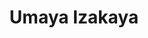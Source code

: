 ---
layout: place
title: Umaya Izakaya
permalink: /district-of-columbia/washington/umaya-izakaya.html
stateAbbr: DC
stateName: District of Columbia
cityName: Washington
seo:
  type: restaurant
  links: https://www.umayadc.com/
place_id: ChIJlWC6bJG3t4kRgVLUK6CRrbA
photos:
  - name: >-
      places/ChIJlWC6bJG3t4kRgVLUK6CRrbA/photos/AeeoHcK6MQ5bbagBopIViDCmYa6-yNd6GDyOAtD2k3ILdSpgmqu7AqgReLqjVaK8BuuTZcYQZp_hiJgKYBPHvm6pfx6hlpHwyUUTCIi5m7LOldOBPg8cE2_XmvlTY3p7oNAES_CrqyHU6vOajV-j8gKaNP6WGF_LlAgq6WEN2iisFn08B6WTo20Lwz58f_XnQgDYg0qdyhwOj-LGcDbqSu2Ps6pnPlxcgSDZiz3GvnTYeynUmODLHGqCfnQ13V7NaTsb06Fh0zSj31xwQ7F70pfKKjanESbRPk4P0q45AwcHiVlYGQ
    widthPx: 2048
    heightPx: 1367
    authorAttributions:
      - displayName: Umaya Izakaya
        uri: https://maps.google.com/maps/contrib/100611436737918320257
        photoUri: >-
          https://lh3.googleusercontent.com/a-/ALV-UjWCOaVBCHgrR4kkQAwleQC9IElu2FfRehDiiSiY6jGDI_H9tgDR=s100-p-k-no-mo
    flagContentUri: >-
      https://www.google.com/local/imagery/report/?cb_client=maps_api_places.places_api&image_key=!1e10!2sAF1QipMRUw-emrjDpJvy5MjTPV1W0LJCq9MpdqqUrsNQ&hl=en-US
    googleMapsUri: >-
      https://www.google.com/maps/place//data=!3m4!1e2!3m2!1sAF1QipMRUw-emrjDpJvy5MjTPV1W0LJCq9MpdqqUrsNQ!2e10!4m2!3m1!1s0x89b7b7916cba6095:0xb0ad91a02bd45281
  - name: >-
      places/ChIJlWC6bJG3t4kRgVLUK6CRrbA/photos/AeeoHcIO-B-Ct04J4BbMTo6XU3BuMdiPqs6Cxx1lSkHpxc_d45a43xaKuuQcJcdU36ru634gCZvHE_CzRIGMyugbt182DbHvA1Xpmi7JHm53lAoSgl_a-3V1_UOESga06Z2nEvPUJNqzr4YHCldZV_7JveGSnhR-C6gjZreeQzMotcFeO1ZmSazhyq99NWAYwGjSob8BPiXMtl8BWCSesMaKXcim0KSXOvxwmUTc3F6a1kP_SRWFSE0UneTxg9f0pnRwNh-AAS2MXczPcpOILCFO_TvE_SnCv0ZCRiuedVWgCVjXFw
    widthPx: 1200
    heightPx: 798
    authorAttributions:
      - displayName: Umaya Izakaya
        uri: https://maps.google.com/maps/contrib/100611436737918320257
        photoUri: >-
          https://lh3.googleusercontent.com/a-/ALV-UjWCOaVBCHgrR4kkQAwleQC9IElu2FfRehDiiSiY6jGDI_H9tgDR=s100-p-k-no-mo
    flagContentUri: >-
      https://www.google.com/local/imagery/report/?cb_client=maps_api_places.places_api&image_key=!1e10!2sAF1QipO9N5NZaXOLNYd-WMP2_b_AQ709RBedvYcQW48k&hl=en-US
    googleMapsUri: >-
      https://www.google.com/maps/place//data=!3m4!1e2!3m2!1sAF1QipO9N5NZaXOLNYd-WMP2_b_AQ709RBedvYcQW48k!2e10!4m2!3m1!1s0x89b7b7916cba6095:0xb0ad91a02bd45281
  - name: >-
      places/ChIJlWC6bJG3t4kRgVLUK6CRrbA/photos/AeeoHcJsb0r5u-_HVFmSrOqctEHeN50Jc-WD_H4ygdaWWn5OLoJQTLFtO9Jom1WJzOU05RO0rMYJ3V2hqlTke006BmVsaCZVTgIvQn6l_KrOY_djOSxAsEWpVkAeayWqpKhr0qAgEf9BxXURTBHjpKpynd-gIIhDeAGqQ2jSBy0SRoTy3HKNp1n9oQ7CBdLaaITQ1SkeADg9XGXflc_vI8v-6BnYcPxEui7avBa4tWZt5rUTFncjRhZPRTiri5DX_yAyqhnkbTYta9xlSfKPB4JGMM1g_rZs_r6bW8zypidwDX_HHTGtibKVa4OKZaOSoSkl9BkQCTDFze519pNJOBx5mQKniubRCYp4hCK1YffrObDTuz6GZgIIbx99TTX0aJ8W0hTwTVddv0ex3nF7jYezvTcvRh5-gFH2DwjAaFQhQxIgUg
    widthPx: 3600
    heightPx: 4800
    authorAttributions:
      - displayName: G N
        uri: https://maps.google.com/maps/contrib/114171973351266006618
        photoUri: >-
          https://lh3.googleusercontent.com/a/ACg8ocJ3tmOJwp8YQxY05CtGKz0I8mTumr6_6IL6HImivYqA_nL5Xw=s100-p-k-no-mo
    flagContentUri: >-
      https://www.google.com/local/imagery/report/?cb_client=maps_api_places.places_api&image_key=!1e10!2sCIHM0ogKEICAgMDIj9OnRg&hl=en-US
    googleMapsUri: >-
      https://www.google.com/maps/place//data=!3m4!1e2!3m2!1sCIHM0ogKEICAgMDIj9OnRg!2e10!4m2!3m1!1s0x89b7b7916cba6095:0xb0ad91a02bd45281
  - name: >-
      places/ChIJlWC6bJG3t4kRgVLUK6CRrbA/photos/AeeoHcJtJzT3deg71x51nbogC7GCuJyN2Tu8eAIBnr6NVgF3Qhxag9oBzNRkjd4jFVfHiGxmZfGFvv2WqpnXA_QN3lpYM71YxLdWOFnIKlYuHyERGnTdTWwtMc1n-TX1VZJxJQgblzZw9xH76E9fUAOsd5mMArmQMfptjfh7faJ7--ob0eI4iVNBIPPapRJmeZabdGV58VblUqZ0O0BZQKiRooeK-8aJWXBuqMri7f0x2G23QgB3sPaXDKJuIPUiPYrsOsVY0bMB7QwXDiqO_HHO86wZ3kFEpw873TipLUycFCwD3Q-CAmbcysB8ppaUP0cW-5WMd3jcJti5LTkIFcUu2wD50-bEhNADHIsdEEy27gNkF5QiyfbtgT0qONVsqZIsI_fqrpfNSXfBwpNssuWSnxSj2EW1ldBtK2_GpcKnIJoZ-7Yg
    widthPx: 3024
    heightPx: 4032
    authorAttributions:
      - displayName: Aris Castro
        uri: https://maps.google.com/maps/contrib/104076850289740836503
        photoUri: >-
          https://lh3.googleusercontent.com/a/ACg8ocL-mGNpI-NEibzatOWd4NE0Ftr6GFp0LwuTp2wKPvlR-qn7V78=s100-p-k-no-mo
    flagContentUri: >-
      https://www.google.com/local/imagery/report/?cb_client=maps_api_places.places_api&image_key=!1e10!2sCIHM0ogKEICAgICDt-6hngE&hl=en-US
    googleMapsUri: >-
      https://www.google.com/maps/place//data=!3m4!1e2!3m2!1sCIHM0ogKEICAgICDt-6hngE!2e10!4m2!3m1!1s0x89b7b7916cba6095:0xb0ad91a02bd45281
  - name: >-
      places/ChIJlWC6bJG3t4kRgVLUK6CRrbA/photos/AeeoHcJayMREfFdJMvZNPqRRGw0OOIH_Mwlz2dGoU3ofcqGLMco_fpdc6pDUn6nQFw2Q-n6P5V5O7nkfpYCNPQVBDSWgl7oCIhUxJ94GlVV4zZlPozHPIAeoKGJ5_RyD08zkiTIt66O2vmwXJjLYs-bHoQ8zUj1n8mOB-6fuxmg93W_Y0aSCukMwJ7eGxcw8g1sC7WZDRXYn7g7e4Up-Cp4NJlrvyPSDRtFYyntGJvks-9tvEMK0IfFb4S9NBMADk_WVq2Vv1lcCEnyoW5L0H7q7V-zD4TQWottoCjDv0mACSLIKk0pyqwWcW3x7GDpVLlu3qvbVDYUlz0nJvVvZYJ4pA5FYYXKuI1mAFXhOQi3AzjiuTvgE3gM1BisSiPegJ-1f8yXobdA5fRUcB7DglZHBvSYRi-1IDD82oG55ltg3DnA
    widthPx: 3600
    heightPx: 4800
    authorAttributions:
      - displayName: G N
        uri: https://maps.google.com/maps/contrib/114171973351266006618
        photoUri: >-
          https://lh3.googleusercontent.com/a/ACg8ocJ3tmOJwp8YQxY05CtGKz0I8mTumr6_6IL6HImivYqA_nL5Xw=s100-p-k-no-mo
    flagContentUri: >-
      https://www.google.com/local/imagery/report/?cb_client=maps_api_places.places_api&image_key=!1e10!2sCIHM0ogKEICAgMDIj9OnVg&hl=en-US
    googleMapsUri: >-
      https://www.google.com/maps/place//data=!3m4!1e2!3m2!1sCIHM0ogKEICAgMDIj9OnVg!2e10!4m2!3m1!1s0x89b7b7916cba6095:0xb0ad91a02bd45281
  - name: >-
      places/ChIJlWC6bJG3t4kRgVLUK6CRrbA/photos/AeeoHcJzuYfmOXeF41T8lM9zHamXK8Wtcktv1F_32VbE7jY72uAesAk6KG8MpJWNlfciZD8yqKWXSeOVPsNgNzxujRYO7QJnmpJP2NF-Z_xU63-S3KaRR4Q_Wz9qQMIxk9Zg06RXSbwiht19PePOIQDhHEx_qGbmQZ_ZpvHb1vvLWAXF2qO0MQHw29hrsHXXYXuB7OxlJVhbjv_0GhEVE0hPU8lCl6D24aLE65V7uzKkqZlfq3UxqNFdPGJxit0__SnUWlql3zv3CC43vM_rEzNAL8qEDMh6nXf7qHmEM6iJR-Z7rzMXu7Jvp__uQ1U5HlKUXHrdS-DSQfM9jHzpfvoOwNydadfkxHCwnGlljE7N0virdfxROQgk6BnxNCw5FOaMq6lLuwVlIYyYndEkTUBOXCFcVkhPaMykjyWYa-q3W6orbg
    widthPx: 3600
    heightPx: 4800
    authorAttributions:
      - displayName: G N
        uri: https://maps.google.com/maps/contrib/114171973351266006618
        photoUri: >-
          https://lh3.googleusercontent.com/a/ACg8ocJ3tmOJwp8YQxY05CtGKz0I8mTumr6_6IL6HImivYqA_nL5Xw=s100-p-k-no-mo
    flagContentUri: >-
      https://www.google.com/local/imagery/report/?cb_client=maps_api_places.places_api&image_key=!1e10!2sCIHM0ogKEICAgMDIj9OnNg&hl=en-US
    googleMapsUri: >-
      https://www.google.com/maps/place//data=!3m4!1e2!3m2!1sCIHM0ogKEICAgMDIj9OnNg!2e10!4m2!3m1!1s0x89b7b7916cba6095:0xb0ad91a02bd45281
  - name: >-
      places/ChIJlWC6bJG3t4kRgVLUK6CRrbA/photos/AeeoHcKCIH7HqQiX8yXewHBX3n7C4V_WOOjdvB8R2ODs-TzbcRTg5vZM1xRGSPnvmeiroc1Jhs-UQ-XiPuXyEKa6_90A8ABme6svqAWWBlWny0hy7WJLYHN72_Ck2J3XUvY_jDylPHnNptN9lWUPg-e-MHqNxAOwzhLQs7Keq4AUAqbhbwQnX0NmHSnkUYOsdBELCz8Ga2rQt5bu1Hyb9NnojZsXkjxCfPsxkhn5F7pkv5NWkisfLT63gxOY5mBcELk8SaxEDJrt7u-5ZcwBPqdNoNQIrYDbrKcomQMzvCa6FoTBx_RT5WB33JmIml6fX7RnJTgXR0_rf5VB0UUzuah-LJ6IxVxG7LKL9if6CuB6lUlIx46sBFoFAznbeSiN_kjC2a5z81HG0NnsEmvD-Z4y8SAePzt3Jd5AF2rZYp3cLs5ORw
    widthPx: 4000
    heightPx: 3000
    authorAttributions:
      - displayName: Allan Tseng
        uri: https://maps.google.com/maps/contrib/105761133290493397437
        photoUri: >-
          https://lh3.googleusercontent.com/a-/ALV-UjXvPnUIK5RRNGbo-Fxdjcb5gft-Cn52XR_TgEBNtgH7xXziE_E=s100-p-k-no-mo
    flagContentUri: >-
      https://www.google.com/local/imagery/report/?cb_client=maps_api_places.places_api&image_key=!1e10!2sCIHM0ogKEICAgICD9aClYA&hl=en-US
    googleMapsUri: >-
      https://www.google.com/maps/place//data=!3m4!1e2!3m2!1sCIHM0ogKEICAgICD9aClYA!2e10!4m2!3m1!1s0x89b7b7916cba6095:0xb0ad91a02bd45281
  - name: >-
      places/ChIJlWC6bJG3t4kRgVLUK6CRrbA/photos/AeeoHcIULvDrSSckf7AcnONofJepK0gZTLmnBUkS_mD_ndXM_OfwVtMsgLpddhqqvr-9tzNFKFMLggQxQHI2FrYc5N7KOCsJSBiigYQrzH5qfW3P15qzX-dUgv_f8Rt178vVnzIojfLwcxeHrEiPUbC1la_4ADO-SIoClXDC4NZxX6vZP-PXnPTa6mKmobWLg9Q6EEGM_aj_JHMaitJugyPf8dacg_p-8_zQIC0JMN-H4Xgb3Mfuf88de9Rgyg90pgnvEYTzukBgdc09UpIlqjKCfz6FO7ygy-6c7PY11CltzgefE68XWVHh-qcPyw8nK6M1gOzbMwEKly1JmoS9gth8OtxNRx3Ml6xKS0ksEc8PLVn2pdAXc-Y5ir0qM8Y3ud7HsAhCj4iAotgza9rbO3sh6Agk14FFmLOCQbHKsnbo4SHpxHc
    widthPx: 4032
    heightPx: 3024
    authorAttributions:
      - displayName: Amanda Masset
        uri: https://maps.google.com/maps/contrib/109780260211839432118
        photoUri: >-
          https://lh3.googleusercontent.com/a-/ALV-UjVdM-craaALiVXis6DF_8_WTLpQ9lqxRoklwxIIbabx4LDFeZtZfA=s100-p-k-no-mo
    flagContentUri: >-
      https://www.google.com/local/imagery/report/?cb_client=maps_api_places.places_api&image_key=!1e10!2sCIHM0ogKEICAgIDbtZ6_8wE&hl=en-US
    googleMapsUri: >-
      https://www.google.com/maps/place//data=!3m4!1e2!3m2!1sCIHM0ogKEICAgIDbtZ6_8wE!2e10!4m2!3m1!1s0x89b7b7916cba6095:0xb0ad91a02bd45281
  - name: >-
      places/ChIJlWC6bJG3t4kRgVLUK6CRrbA/photos/AeeoHcKQQSMTQ-HbxgnR_420cFPWR_jVKLPYAguzR-Rp0K7mhNSo1muUBYhw7kAAyCPSHuB9_MavuM7jiimtv7CbG8IhjNarE1W2nxuPJQ3fO_TWV0Nxe8hNXsBV_mLVFogVvI6WOG164LCL8ulonnPU952mR-Zo0mlrWzGGMEiKY-Pwh9aMeCTkC8zn-7ZILUXp4OZ8vqqXe6b2l2i465S_SxwDzL_n185E0msf9QuLQ31laf5QODOe8O6s8St14SiMVl70e_7y4-8lkFCk3lADBgczKBsAflSCHT6q5LEi2YNXtmor4HiwiAg-pFmFsZseSeqYgH2ecy5U0yPdKr2lh-KPII_DrTAbrR7BKeKS9m5ANFp10uwA1nnmFFLzmF8C6WL-RmYvUmu4Wb83bndJDpX6Bqls_HmJyYoIQLy6aK6uCA
    widthPx: 3840
    heightPx: 2053
    authorAttributions:
      - displayName: Hilda Kroll
        uri: https://maps.google.com/maps/contrib/100441671474418921617
        photoUri: >-
          https://lh3.googleusercontent.com/a/ACg8ocLpqdr2HAYYR6GyteJDIodyhpe66mZSOWG9OWV3T6jnXuNy2w=s100-p-k-no-mo
    flagContentUri: >-
      https://www.google.com/local/imagery/report/?cb_client=maps_api_places.places_api&image_key=!1e10!2sCIHM0ogKEICAgIDj6tiEcA&hl=en-US
    googleMapsUri: >-
      https://www.google.com/maps/place//data=!3m4!1e2!3m2!1sCIHM0ogKEICAgIDj6tiEcA!2e10!4m2!3m1!1s0x89b7b7916cba6095:0xb0ad91a02bd45281
  - name: >-
      places/ChIJlWC6bJG3t4kRgVLUK6CRrbA/photos/AeeoHcJPbEl3j7qXi-VLCPMIL9hO-7wNad3osmsQ-wfJPxGTFWIbodlvbxnSp53f5HkkAsaTFu-U5LGpRXOCfNyve87dmQXVdycY-taYWvrrkHkgdZC_CW_pJu3NFZYCQH_R0pzh_xkOzpNrCSj4OkAzkZ1hvy2dCyn0N4bO5UYWWsa04j5ulUgPIVK3ejhte1zlDz66eRM0GyeZ6iZ5_KQFDX7YEuKbMmgEBGhomLhJK9mQLc-VmBTIAuBIy4dW1KxKEixOK78Q968zymXEsliVDZXx2gz8AXikRZslKiq4LifrJdwwZa6xHjLedQSQ46rx7fF3zHWq8TSms4PAaiQf2whsCm74V6_1omQd_8yJMkr2JpZDbAB26PeAYp2-n6yAwN-1aoF8DpFlT1KPzlbvaWvZva_HSHgui5Xko2Ei_KcAU2I
    widthPx: 1944
    heightPx: 2592
    authorAttributions:
      - displayName: Chris Barnes
        uri: https://maps.google.com/maps/contrib/112913964318200233764
        photoUri: >-
          https://lh3.googleusercontent.com/a/ACg8ocIkwiPAnlvgvkX5ogpGD44u8Tk2nmuVc81AmCCqtax3EZu_pg=s100-p-k-no-mo
    flagContentUri: >-
      https://www.google.com/local/imagery/report/?cb_client=maps_api_places.places_api&image_key=!1e10!2sCIHM0ogKEICAgICksbnY_gE&hl=en-US
    googleMapsUri: >-
      https://www.google.com/maps/place//data=!3m4!1e2!3m2!1sCIHM0ogKEICAgICksbnY_gE!2e10!4m2!3m1!1s0x89b7b7916cba6095:0xb0ad91a02bd45281
address: 733 10th St NW, Washington, DC 20001, USA
street: 733 10th St NW
city: Washington
state: DC
zip: '20001'
country: USA
neighborhood: Northwest Washington
latitude: '38.898734'
longitude: '-77.025709'
accessibility_options:
  wheelchairAccessibleEntrance: true
  wheelchairAccessibleRestroom: true
  wheelchairAccessibleSeating: true
business_status: OPERATIONAL
name: Umaya Izakaya
google_maps_links:
  directionsUri: >-
    https://www.google.com/maps/dir//''/data=!4m7!4m6!1m1!4e2!1m2!1m1!1s0x89b7b7916cba6095:0xb0ad91a02bd45281!3e0
  placeUri: https://maps.google.com/?cid=12730991838762390145
  writeAReviewUri: >-
    https://www.google.com/maps/place//data=!4m3!3m2!1s0x89b7b7916cba6095:0xb0ad91a02bd45281!12e1
  reviewsUri: >-
    https://www.google.com/maps/place//data=!4m4!3m3!1s0x89b7b7916cba6095:0xb0ad91a02bd45281!9m1!1b1
  photosUri: >-
    https://www.google.com/maps/place//data=!4m3!3m2!1s0x89b7b7916cba6095:0xb0ad91a02bd45281!10e5
primary_type: Japanese Restaurant
opening_hours:
  regular: null
  current: null
secondary_opening_hours:
  regular:
    weekdayDescriptions: null
    type: null
  current:
    weekdayDescriptions: null
    type: null
phone: (202) 290-3443
price_level: PRICE_LEVEL_MODERATE
price_range: $20 &ndash; $30
rating: '4.0'
rating_count: 0
website: https://www.umayadc.com/
description: >-
  Discover Umaya Izakaya in Washington, DC$$$Umaya Izakaya in Washington, DC,
  stands out as a vibrant Japanese spot where guests can savor comforting dishes
  like robata grills and creative cocktails in a lively yet relaxed environment.
  The menu highlights fresh, approachable options such as flavorful skewers and
  rice bowls, making it a go-to for those exploring sushi restaurants in the
  area. With thoughtful touches like outdoor seating and an inviting atmosphere,
  it's ideal for casual meals or gatherings, appealing to anyone seeking
  top-rated Japanese flavors nearby. Accessibility features ensure a welcoming
  experience for all, adding to its charm as a neighborhood favorite.
generative_summary: >-
  Discover Umaya Izakaya in Washington, DC$$$Umaya Izakaya in Washington, DC,
  stands out as a vibrant Japanese spot where guests can savor comforting dishes
  like robata grills and creative cocktails in a lively yet relaxed environment.
  The menu highlights fresh, approachable options such as flavorful skewers and
  rice bowls, making it a go-to for those exploring sushi restaurants in the
  area. With thoughtful touches like outdoor seating and an inviting atmosphere,
  it's ideal for casual meals or gatherings, appealing to anyone seeking
  top-rated Japanese flavors nearby. Accessibility features ensure a welcoming
  experience for all, adding to its charm as a neighborhood favorite.
generative_disclosure: Summarized by AI using the Grok-3-Mini model.
reviews:
  - name: >-
      places/ChIJlWC6bJG3t4kRgVLUK6CRrbA/reviews/ChdDSUhNMG9nS0VJQ0FnTURneXEtdnZBRRAB
    relativePublishTimeDescription: a month ago
    rating: 4
    text:
      text: >-
        I came here with some colleagues for lunch, and I was pretty impressed.
        The spicy chicken rice bowl was actually spicy, which I liked. Our
        server was super nice. He gave us recommendations and was quite
        attentive to our table. The atmosphere was very laid back, quiet, and
        peaceful. If you're in the DC area, definitely give Umaya Izakaya a try.
      languageCode: en
    originalText:
      text: >-
        I came here with some colleagues for lunch, and I was pretty impressed.
        The spicy chicken rice bowl was actually spicy, which I liked. Our
        server was super nice. He gave us recommendations and was quite
        attentive to our table. The atmosphere was very laid back, quiet, and
        peaceful. If you're in the DC area, definitely give Umaya Izakaya a try.
      languageCode: en
    authorAttribution:
      displayName: K. H.
      uri: https://www.google.com/maps/contrib/101880628119126687208/reviews
      photoUri: >-
        https://lh3.googleusercontent.com/a-/ALV-UjUvO4nKjo8P5h2GzVXXfRr96OM761Rc2osjyAugNIUFwk3dH2dx=s128-c0x00000000-cc-rp-mo-ba4
    publishTime: '2025-02-24T02:16:50.769704Z'
    flagContentUri: >-
      https://www.google.com/local/review/rap/report?postId=ChdDSUhNMG9nS0VJQ0FnTURneXEtdnZBRRAB&d=17924085&t=1
    googleMapsUri: >-
      https://www.google.com/maps/reviews/data=!4m6!14m5!1m4!2m3!1sChdDSUhNMG9nS0VJQ0FnTURneXEtdnZBRRAB!2m1!1s0x89b7b7916cba6095:0xb0ad91a02bd45281
  - name: >-
      places/ChIJlWC6bJG3t4kRgVLUK6CRrbA/reviews/ChZDSUhNMG9nS0VJQ0FnTUN3bWFldlF3EAE
    relativePublishTimeDescription: 3 weeks ago
    rating: 4
    text:
      text: >-
        Great service. Cozy place.  Food was good, but not outstanding. My son
        liked it more than I did. Our server was very friendly.  Tea: is a tea
        bag in the cup. I had chirashi.  My son has eel. All in all it was ok
        for my taste.
      languageCode: en
    originalText:
      text: >-
        Great service. Cozy place.  Food was good, but not outstanding. My son
        liked it more than I did. Our server was very friendly.  Tea: is a tea
        bag in the cup. I had chirashi.  My son has eel. All in all it was ok
        for my taste.
      languageCode: en
    authorAttribution:
      displayName: Aleksandra Morel
      uri: https://www.google.com/maps/contrib/110423048953455638032/reviews
      photoUri: >-
        https://lh3.googleusercontent.com/a-/ALV-UjVD6-cn-s5oYBvHNJWa0SXNXcoB6LcmoD8hCEwKQ-F_ULAShQ0=s128-c0x00000000-cc-rp-mo-ba6
    publishTime: '2025-03-19T20:27:59.559516Z'
    flagContentUri: >-
      https://www.google.com/local/review/rap/report?postId=ChZDSUhNMG9nS0VJQ0FnTUN3bWFldlF3EAE&d=17924085&t=1
    googleMapsUri: >-
      https://www.google.com/maps/reviews/data=!4m6!14m5!1m4!2m3!1sChZDSUhNMG9nS0VJQ0FnTUN3bWFldlF3EAE!2m1!1s0x89b7b7916cba6095:0xb0ad91a02bd45281
  - name: >-
      places/ChIJlWC6bJG3t4kRgVLUK6CRrbA/reviews/ChZDSUhNMG9nS0VJQ0FnTURJd3RXTUlnEAE
    relativePublishTimeDescription: in the last week
    rating: 5
    text:
      text: >-
        Freshly prepared, delicious food. We ordered garden roll, house salad
        and the chicken meatball skewers.
      languageCode: en
    originalText:
      text: >-
        Freshly prepared, delicious food. We ordered garden roll, house salad
        and the chicken meatball skewers.
      languageCode: en
    authorAttribution:
      displayName: Jaime Maynard
      uri: https://www.google.com/maps/contrib/109160685697559257645/reviews
      photoUri: >-
        https://lh3.googleusercontent.com/a/ACg8ocIkwtJKM0H_6rdEhOMowzjXUXOX3n5SU08QPb-sq_rNpIlueA=s128-c0x00000000-cc-rp-mo-ba4
    publishTime: '2025-04-08T09:29:55.448933Z'
    flagContentUri: >-
      https://www.google.com/local/review/rap/report?postId=ChZDSUhNMG9nS0VJQ0FnTURJd3RXTUlnEAE&d=17924085&t=1
    googleMapsUri: >-
      https://www.google.com/maps/reviews/data=!4m6!14m5!1m4!2m3!1sChZDSUhNMG9nS0VJQ0FnTURJd3RXTUlnEAE!2m1!1s0x89b7b7916cba6095:0xb0ad91a02bd45281
  - name: >-
      places/ChIJlWC6bJG3t4kRgVLUK6CRrbA/reviews/ChZDSUhNMG9nS0VJQ0FnTURRd3YyeFRREAE
    relativePublishTimeDescription: a month ago
    rating: 1
    text:
      text: >-
        We went as a family of 7, and we were served with the worst food ever.
        We didn’t even touch our food. It was bad look and taste. And on top of
        that, when we get up to leave, no one even bothered to come and check
        what happened. They are the worst.  Poor service, bad attitude and they
        charged us $150 for the food we didn’t even eat. So disappointing. They
        don’t know what fresh and clean food is. I don’t recommend for any one
        to go!
      languageCode: en
    originalText:
      text: >-
        We went as a family of 7, and we were served with the worst food ever.
        We didn’t even touch our food. It was bad look and taste. And on top of
        that, when we get up to leave, no one even bothered to come and check
        what happened. They are the worst.  Poor service, bad attitude and they
        charged us $150 for the food we didn’t even eat. So disappointing. They
        don’t know what fresh and clean food is. I don’t recommend for any one
        to go!
      languageCode: en
    authorAttribution:
      displayName: Jerry Tad
      uri: https://www.google.com/maps/contrib/110768409196789960474/reviews
      photoUri: >-
        https://lh3.googleusercontent.com/a-/ALV-UjW0aKV_Efh76n_sUv2dWhloI9hh7j2r9t4r3Fy-YFI4SivZ-Jba=s128-c0x00000000-cc-rp-mo
    publishTime: '2025-03-10T01:33:10.225780Z'
    flagContentUri: >-
      https://www.google.com/local/review/rap/report?postId=ChZDSUhNMG9nS0VJQ0FnTURRd3YyeFRREAE&d=17924085&t=1
    googleMapsUri: >-
      https://www.google.com/maps/reviews/data=!4m6!14m5!1m4!2m3!1sChZDSUhNMG9nS0VJQ0FnTURRd3YyeFRREAE!2m1!1s0x89b7b7916cba6095:0xb0ad91a02bd45281
  - name: >-
      places/ChIJlWC6bJG3t4kRgVLUK6CRrbA/reviews/ChdDSUhNMG9nS0VJQ0FnSURidFo2X2t3RRAB
    relativePublishTimeDescription: 8 months ago
    rating: 5
    text:
      text: >-
        I am honestly shocked that this place wasn't busier. We had a
        reservation, but didn't need it. Of course, we dined on a Wednesday
        night, so  that may be the reason why is so dead. Our server was
        awesome. Very prompt and friendly. I would definitely come back.


        We started with a shrimp tempura roll and two pieces of sake nigiri. My
        son said it was the best sushi  he has had in a long time. The pork
        belly buns were like no other. Very flavorful. The pork gyoza was also
        full of flavor. I got the beef yakisoba noodles. Holy crow, the portion
        was huge and it was so good! Definitely a must try. My son got the
        Tonkatsu Ramen with extra egg and the side of extra spice. He absolutely
        loves it. I read some reviews with customers complaining that the
        portions were too small. I disagree. We couldn't finish our meals, and
        no, it's not because we had too many appetizers.  The portions were big.
      languageCode: en
    originalText:
      text: >-
        I am honestly shocked that this place wasn't busier. We had a
        reservation, but didn't need it. Of course, we dined on a Wednesday
        night, so  that may be the reason why is so dead. Our server was
        awesome. Very prompt and friendly. I would definitely come back.


        We started with a shrimp tempura roll and two pieces of sake nigiri. My
        son said it was the best sushi  he has had in a long time. The pork
        belly buns were like no other. Very flavorful. The pork gyoza was also
        full of flavor. I got the beef yakisoba noodles. Holy crow, the portion
        was huge and it was so good! Definitely a must try. My son got the
        Tonkatsu Ramen with extra egg and the side of extra spice. He absolutely
        loves it. I read some reviews with customers complaining that the
        portions were too small. I disagree. We couldn't finish our meals, and
        no, it's not because we had too many appetizers.  The portions were big.
      languageCode: en
    authorAttribution:
      displayName: Amanda Masset
      uri: https://www.google.com/maps/contrib/109780260211839432118/reviews
      photoUri: >-
        https://lh3.googleusercontent.com/a-/ALV-UjVdM-craaALiVXis6DF_8_WTLpQ9lqxRoklwxIIbabx4LDFeZtZfA=s128-c0x00000000-cc-rp-mo-ba3
    publishTime: '2024-08-07T21:56:23.040289Z'
    flagContentUri: >-
      https://www.google.com/local/review/rap/report?postId=ChdDSUhNMG9nS0VJQ0FnSURidFo2X2t3RRAB&d=17924085&t=1
    googleMapsUri: >-
      https://www.google.com/maps/reviews/data=!4m6!14m5!1m4!2m3!1sChdDSUhNMG9nS0VJQ0FnSURidFo2X2t3RRAB!2m1!1s0x89b7b7916cba6095:0xb0ad91a02bd45281
review_summary: >-
  What Visitors Are Sharing$$$Folks often rave about the fresh and tasty dishes
  at this spot, with many highlighting flavorful options like skewers and rice
  bowls that hit the spot for a satisfying meal. Service stands out as friendly
  and attentive, creating a cozy vibe that makes dining here feel easygoing and
  enjoyable, even for groups checking out sushi places nearby. While most
  experiences lean positive with generous portions and a relaxed setting, a few
  notes suggest that results can vary based on personal tastes. Overall, it's a
  solid choice for anyone in the DC area looking for reliable Japanese fare,
  blending good vibes with honest value that keeps people coming back.
review_disclosure: Summarized by AI using the Grok-3-Mini model.
parking_options:
  paidStreetParking: true
  valetParking: false
  paidGarageParking: true
payment_options:
  acceptsCreditCards: true
  acceptsDebitCards: true
  acceptsCashOnly: false
  acceptsNfc: true
allow_dogs: null
curbside_pickup: null
delivery: true
dine_in: true
good_for_children: true
good_for_groups: true
good_for_sports: true
live_music: false
menu_for_children: false
outdoor_seating: true
reservable: true
restroom: true
serves_beer: true
serves_breakfast: null
serves_brunch: false
serves_cocktails: true
serves_coffee: true
serves_dinner: true
serves_dessert: true
serves_lunch: true
serves_vegetarian_food: true
serves_wine: true
takeout: true
update_category: pro
places_description: >-
  Japanese comfort fare like robata grills & Asian-accented cocktails in a
  high-energy room.

---